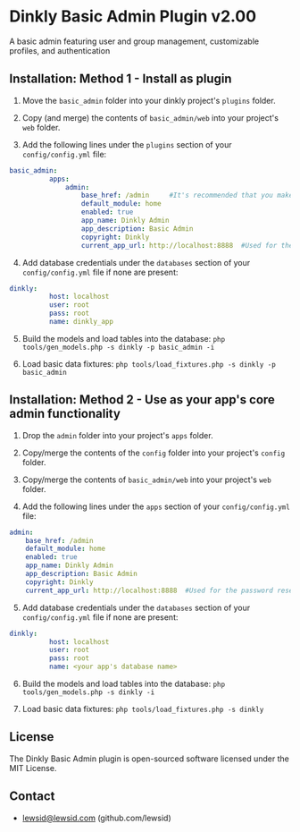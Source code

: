 Dinkly Basic Admin Plugin v2.00
===============================

A basic admin featuring user and group management, customizable profiles, and authentication


Installation: Method 1 - Install as plugin
------------------------------------------

  1. Move the `basic_admin` folder into your dinkly project's `plugins` folder.

  2. Copy (and merge) the contents of `basic_admin/web` into your project's `web` folder.

  3. Add the following lines under the `plugins` section of your `config/config.yml` file:

  ```yaml
  basic_admin:
            apps:
                admin:
                    base_href: /admin     #It's recommended that you make this the same as your primary admin app
                    default_module: home
                    enabled: true
                    app_name: Dinkly Admin
                    app_description: Basic Admin
                    copyright: Dinkly
                    current_app_url: http://localhost:8888  #Used for the password reset emails
  ```

  4. Add database credentials under the `databases` section of your `config/config.yml` file if none are present:

  ```yaml
  dinkly:
            host: localhost
            user: root
            pass: root
            name: dinkly_app
  ```

  5. Build the models and load tables into the database: `php tools/gen_models.php -s dinkly -p basic_admin -i`

  6. Load basic data fixtures: `php tools/load_fixtures.php -s dinkly -p basic_admin`


Installation: Method 2 - Use as your app's core admin functionality
-------------------------------------------------------------------

  1. Drop the `admin` folder into your project's `apps` folder.

  2. Copy/merge the contents of the `config` folder into your project's `config` folder.

  3. Copy/merge the contents of `basic_admin/web` into your project's `web` folder.

  4. Add the following lines under the `apps` section of your `config/config.yml` file:

  ```yaml
  admin:
      base_href: /admin
      default_module: home
      enabled: true
      app_name: Dinkly Admin
      app_description: Basic Admin
      copyright: Dinkly
      current_app_url: http://localhost:8888  #Used for the password reset emails
  ```

  5. Add database credentials under the `databases` section of your `config/config.yml` file if none are present:

  ```yaml
  dinkly:
            host: localhost
            user: root
            pass: root
            name: <your app's database name>
  ```

  6. Build the models and load tables into the database: `php tools/gen_models.php -s dinkly -i`

  7. Load basic data fixtures: `php tools/load_fixtures.php -s dinkly`


License
-------

The Dinkly Basic Admin plugin is open-sourced software licensed under the MIT License.


Contact
-------

  - lewsid@lewsid.com (github.com/lewsid)